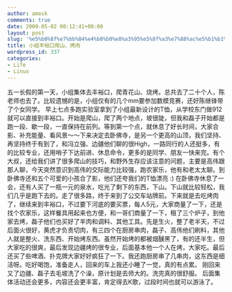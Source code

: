 ```yaml
---
author: amosk
comments: true
date: 2009-05-02 00:12:41+00:00
layout: post
slug: '%e5%b0%8f%e7%bb%84%e4%b8%b0%e8%a3%95%e5%8f%a3%e7%88%ac%e5%b1%b1%e3%80%81%e7%83%a4%e8%82%89'
title: 小组丰裕口爬山、烤肉
wordpress_id: 337
categories:
- Life
- Linux
---
```


五一长假的第一天，小组集体去丰裕口，爬青花山、烧烤。总共去了二十个人，陈老师也去了。比较遗憾的是，小组仅有的几个mm要参加数模竞赛，还好陈继锋带了个女同学。
早上七点多跑实验室拿到了小组最新设计的T恤，从学校东门做912就可以直接到丰裕口。开始是爬山，爬了两个地点，坡很陡，但我和磊子开始都是跑一段、歇一段，一直保持在前列。等到第一个点，就休息了好长时间，大家合影、补充能量、看风景～～下来决定去卧佛寺，是另一个更高的山顶，我们坚持、再坚持终于有到了，和冯立强、边疆他们聊的很High，一路同行的人还挺多，有的比较专业，还用哨子下达前进、休息命令，更多的是同学、朋友一快来完。有个大叔，还给我们讲了很多爬山的技巧，和野外生存应该注意的问题，主要是高伟跟那人聊，今天突然意识到高伟的交际能力比较强，跑农家乐，他有和老太太聊。到卧佛寺还和五个可爱的小孩合了影，他们还夸我们的T恤漂亮 :)
在卧佛寺休息了一会，还有人买了一瓶一元的泉水，吃光了剩下的东西，下山。下山就比较轻松，我们几乎是跑下去的。走了很多路，终于来到了公交车站牌前。下来就是去吃烤肉了，继续来到丰裕口，不过要下河底的要买票，每人5元，大家商量了一下，还是找个农家乐，这样餐具用起来也方便，和一哥们商量了一下，租了三个炉子，到他家去烤，磊子他们也买好了羊肉和调料、其他工具。先是生火，整了老半天，不过后面火很好，黄虎才负责切肉，有三四个在厨房串肉，磊子、高伟他们刷料，其他人就是整火、洗东西、开始烤东西。虽然开始烤的都被烟醺黑了，有的还半生，但大家吃的很爽，最后发现边疆烤的很专业，后面基本他一个人在烤，大家吃。最后还买了些啤酒、扑克牌大家好好疯狂了一下。我还跑厨房串了几串肉，这东西是细活呀。吃好喝饱，准备走人，回来的车上我还小睡了一觉，真的有点累。
刚回来又了边疆、磊子去毛坡洗了个澡，原计划是去师大的。洗完真的很舒服。
后面集体活动还会更多，内容还会更丰富，肯定得去K歌，过段时间也就可以游泳了。
